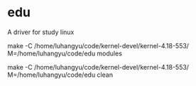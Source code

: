 # edu
A driver for study linux

make -C /home/luhangyu/code/kernel-devel/kernel-4.18-553/ M=/home/luhangyu/code/edu modules

make -C /home/luhangyu/code/kernel-devel/kernel-4.18-553/ M=/home/luhangyu/code/edu clean
